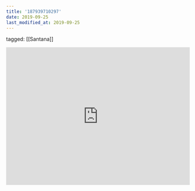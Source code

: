 ```yaml
---
title: '187939710297'
date: 2019-09-25
last_modified_at: 2019-09-25
---
```

tagged: [[Santana]]
<iframe allow="accelerometer; autoplay; clipboard-write; encrypted-media; gyroscope; picture-in-picture" allowfullscreen="" frameborder="0" height="375" id="youtube_iframe" src="https://www.youtube.com/embed/wyQUCYl-ocs?feature=oembed&amp;enablejsapi=1&amp;origin=https://safe.txmblr.com&amp;wmode=opaque" width="500"></iframe>